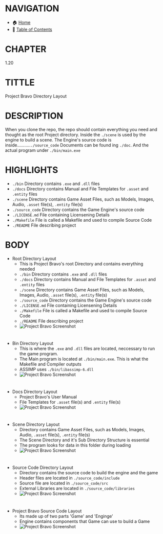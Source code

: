 # NAVIGATION
- 🏠 [Home](../../../README.md)
- 📖 [Table of Contents](../docs_Chapter_0.00_Welcome/doc_Chapter_0.10_Table_of_Contents.md)


# CHAPTER
1.20


# TITTLE
Project Bravo Directory Layout


# DESCRIPTION
When you clone the repo, the repo should contain everything you need and thought as the root Project directory. Inside the `./scene` is used by the engine to build a scene. The Engine's source code is inside...........`./source_code` Documents can be found ing `./doc`. And the actual program under `./bin/main.exe`

# HIGHLIGHTS
- `./bin` Directory contains `.exe` and `.dll` files
- `./docs` Directory contains Manual and File Templates for `.asset` and `.entity` files
- `./scene` Directory contains Game Asset Files, such as Models, Images, Audio, `.asset` file(s), `.entity` file(s)
- `./source_code` Directory contains the Game Engine's source code
- `./LICENSE.md` File containing Licensening Details
- `./Makefile` File is called a Makefile and used to compile Source Code
- `./README` File describing project

# BODY

- Root Directory Layout
    - This is Project Bravo's root Directory and contains everything needed
    - `./bin` Directory contains `.exe` and `.dll` files
    - `./docs` Directory contains Manual and File Templates for `.asset` and `.entity` files
    - `./scene` Directory contains Game Asset Files, such as Models, Images, Audio, `.asset` file(s), `.entity` file(s)
    - `./source_code` Directory contains the Game Engine's source code
    - `./LICENSE.md` File containing Licensening Details
    - `./Makefile` File is called a Makefile and used to compile Source Code
    - `./README` File describing project
    - ![Project Bravo Screenshot](../../../docs/images/project_bravo_layout_directory.png "Project Bravo Screenshot")

#

- Bin Directory Layout
    - This is where the `.exe` and `.dll` files are located, neccessary to run the game program.
    - The Main program is located at `./bin/main.exe`. This is what the Makefile and Compiler outputs
    - ASSIMP uses `./bin/libassimp-6.dll`
    - ![Project Bravo Screenshot](../../../docs/images/project_bravo_layout_directory_bin.png "Project Bravo Screenshot")

#

- Docs Directory Layout
    - Project Bravo's User Manual
    - File Templates for `.asset` file(s) and `.entity` file(s) 
    - ![Project Bravo Screenshot](../../../docs/images/project_bravo_layout_directory_docs.png "Project Bravo Screenshot")

#

- Scene Directory Layout
    - Directory contains Game Asset Files, such as Models, Images, Audio, `.asset` file(s), `.entity` file(s)
    - The Scene Directory and it's Sub Directory Structure is essential
    - The program looks for data in this folder during loading 
    - ![Project Bravo Screenshot](../../../docs/images/project_bravo_layout_directory_scene.png "Project Bravo Screenshot")

#

- Source Code Directory Layout
    - Directory contains the source code to build the engine and the game
    - Header files are located in `./source_code/include`
    - Source file are located in `./source_code/src`
    - External Libraries are located in `./source_code/libraries`
    - ![Project Bravo Screenshot](../../../docs/images/project_bravo_layout_directory_source_code.png "Project Bravo Screenshot")

#

- Project Bravo Source Code Layout
    - Its made up of two parts 'Game' and 'Enginge'
    - Engine contains components that Game can use to build a Game
    - ![Project Bravo Screenshot](../../../docs/images/project_bravo_layout_source_code.png "Project Bravo Screeshot")
